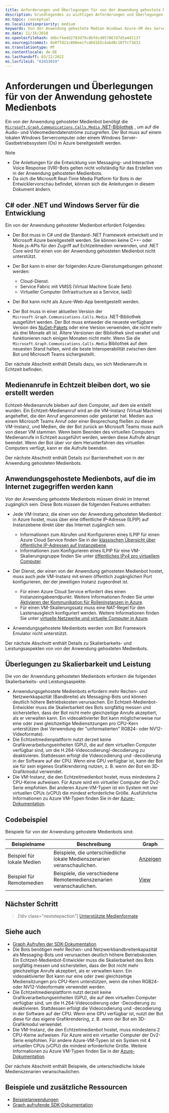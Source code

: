 ```yaml
---
title: Anforderungen und Überlegungen für von der Anwendung gehostete Medienbots
description: Grundlegendes zu wichtigen Anforderungen und Überlegungen sowie Überlegungen zur Skalierbarkeit und Leistung im Zusammenhang mit dem Erstellen von in der Anwendung gehosteten Medienbots für Microsoft Teams mithilfe von Codebeispielen und Beispielen.
ms.topic: conceptual
ms.localizationpriority: medium
keywords: Von der Anwendung gehostete Medien Windows Azure-VM des Servers
ms.date: 11/16/2018
ms.openlocfilehash: ddbcf4edd2783d79c8bfdcd057067d7d5a4d1137
ms.sourcegitcommit: 8a0ffd21c800eecfcd6d1b5c4abd8c107fcf3d33
ms.translationtype: MT
ms.contentlocale: de-DE
ms.lasthandoff: 03/12/2022
ms.locfileid: "63453019"
---
```

# <a name="requirements-and-considerations-for-application-hosted-media-bots"></a>Anforderungen und Überlegungen für von der Anwendung gehostete Medienbots

Ein von der Anwendung gehosteter Medienbot benötigt die [`Microsoft.Graph.Communications.Calls.Media` .NET-Bibliothek](https://www.nuget.org/packages/Microsoft.Graph.Communications.Calls.Media/) , um auf die Audio- und Videomediendatenströme zuzugreifen. Der Bot muss auf einem lokalen Windows Servercomputer oder einem Windows Server-Gastbetriebssystem (Os) in Azure bereitgestellt werden.

> [!NOTE]
>
> * Die Anleitungen für die Entwicklung von Messaging- und Interactive Voice Response (IVR)-Bots gelten nicht vollständig für das Erstellen von in der Anwendung gehosteten Medienbots.
> * Da sich die Microsoft Real-Time Media Platform für Bots in der Entwicklervorschau befindet, können sich die Anleitungen in diesem Dokument ändern.

## <a name="c-or-net-and-windows-server-for-development"></a>C# oder .NET und Windows Server für die Entwicklung

Ein von der Anwendung gehosteter Medienbot erfordert Folgendes:

* Der Bot muss in C# und die Standard-.NET Framework entwickelt und in Microsoft Azure bereitgestellt werden. Sie können keine C++- oder Node.js-APIs für den Zugriff auf Echtzeitmedien verwenden, und .NET Core wird für einen von der Anwendung gehosteten Medienbot nicht unterstützt.

* Der Bot kann in einer der folgenden Azure-Dienstumgebungen gehostet werden:
  * Cloud-Dienst.
  * Service Fabric mit VMSS (Virtual Machine Scale Sets)
  * Virtueller Computer (Infrastructure as a Service, IaaS)  
  
* Der Bot kann nicht als Azure-Web-App bereitgestellt werden.

* Der Bot muss in einer aktuellen Version der `Microsoft.Graph.Communications.Calls.Media` .NET-Bibliothek ausgeführt werden. Der Bot muss entweder die neueste verfügbare Version des [NuGet-Pakets](https://www.nuget.org/packages/Microsoft.Graph.Communications.Calls.Media/) oder eine Version verwenden, die nicht mehr als drei Monate alt ist. Ältere Versionen der Bibliothek sind veraltet und funktionieren nach einigen Monaten nicht mehr. Wenn Sie die `Microsoft.Graph.Communications.Calls.Media` Bibliothek auf dem neuesten Stand halten, wird die beste Interoperabilität zwischen dem Bot und Microsoft Teams sichergestellt.

Der nächste Abschnitt enthält Details dazu, wo sich Medienanrufe in Echtzeit befinden.

## <a name="real-time-media-calls-stay-where-they-are-created"></a>Medienanrufe in Echtzeit bleiben dort, wo sie erstellt werden

Echtzeit-Medienanrufe bleiben auf dem Computer, auf dem sie erstellt wurden. Ein Echtzeit-Medienanruf wird an die VM-Instanz (Virtual Machine) angeheftet, die den Anruf angenommen oder gestartet hat. Medien aus einem Microsoft Teams Anruf oder einer Besprechung fließen zu dieser VM-Instanz, und Medien, die der Bot zurück an Microsoft Teams muss auch von dieser VM stammen. Wenn beim Beenden des virtuellen Computers Medienanrufe in Echtzeit ausgeführt werden, werden diese Aufrufe abrupt beendet. Wenn der Bot über vor dem Herunterfahren des virtuellen Computers verfügt, kann er die Aufrufe beenden.

Der nächste Abschnitt enthält Details zur Barrierefreiheit von in der Anwendung gehosteten Medienbots.

## <a name="application-hosted-media-bots-accessible-on-the-internet"></a>Anwendungsgehostete Medienbots, auf die im Internet zugegriffen werden kann

Von der Anwendung gehostete Medienbots müssen direkt im Internet zugänglich sein. Diese Bots müssen die folgenden Features enthalten:

* Jede VM-Instanz, die einen von der Anwendung gehosteten Medienbot in Azure hostet, muss über eine öffentliche IP-Adresse (ILPIP) auf Instanzebene direkt über das Internet zugänglich sein.
  * Informationen zum Abrufen und Konfigurieren eines ILPIP für einen Azure Cloud Service finden Sie in der [klassischen Übersicht über öffentliche IP-Adressen auf Instanzebene](/azure/virtual-network/virtual-networks-instance-level-public-ip).
  * Informationen zum Konfigurieren eines ILPIP für eine VM-Skalierungsgruppe finden Sie unter [öffentliches IPv4 pro virtuellem Computer](/azure/virtual-machine-scale-sets/virtual-machine-scale-sets-networking#public-ipv4-per-virtual-machine).
* Der Dienst, der einen von der Anwendung gehosteten Medienbot hostet, muss auch jede VM-Instanz mit einem öffentlich zugänglichen Port konfigurieren, der der jeweiligen Instanz zugeordnet ist.
  * Für einen Azure Cloud Service erfordert dies einen Instanzeingabeendpunkt. Weitere Informationen finden Sie unter [Aktivieren der Kommunikation für Rolleninstanzen in Azure](/azure/cloud-services/cloud-services-enable-communication-role-instances).
  * Für einen VM-Skalierungssatz muss eine NAT-Regel für den Lastenausgleich konfiguriert werden. Weitere Informationen finden Sie unter [virtuelle Netzwerke und virtuelle Computer in Azure](/azure/virtual-machines/windows/network-overview).

* Anwendungsgehostete Medienbots werden vom Bot Framework Emulator nicht unterstützt.

Der nächste Abschnitt enthält Details zu Skalierbarkeits- und Leistungsaspekten von von der Anwendung gehosteten Medienbots.

## <a name="scalability-and-performance-considerations"></a>Überlegungen zu Skalierbarkeit und Leistung

Die von der Anwendung gehosteten Medienbots erfordern die folgenden Skalierbarkeits- und Leistungsaspekte:

* Anwendungsgehostete Medienbots erfordern mehr Rechen- und Netzwerkkapazität (Bandbreite) als Messaging-Bots und können deutlich höhere Betriebskosten verursachen. Ein Echtzeit-Medienbot-Entwickler muss die Skalierbarkeit des Bots sorgfältig messen und sicherstellen, dass der Bot nicht mehr gleichzeitige Anrufe akzeptiert, als er verwalten kann. Ein videoaktivierter Bot kann möglicherweise nur eine oder zwei gleichzeitige Mediensitzungen pro CPU-Kern unterstützen (bei Verwendung der "unformatierten" RGB24- oder NV12-Videoformate).
* Die Echtzeitmedienplattform nutzt derzeit keine Grafikverarbeitungseinheiten (GPU), die auf dem virtuellen Computer verfügbar sind, um die H.264-Videocodierung/-decodierung zu deaktivieren. Stattdessen erfolgt die Videocodierung und -decodierung in der Software auf der CPU. Wenn eine GPU verfügbar ist, kann der Bot sie für sein eigenes Grafikrendering nutzen, z. B. wenn der Bot ein 3D-Grafikmodul verwendet.
* Die VM-Instanz, die den Echtzeitmedienbot hostet, muss mindestens 2 CPU-Kerne aufweisen. Für Azure wird ein virtueller Computer der Dv2-Serie empfohlen. Bei anderen Azure-VM-Typen ist ein System mit vier virtuellen CPUs (vCPU) die mindest erforderliche Größe. Ausführliche Informationen zu Azure VM-Typen finden Sie in der [Azure-Dokumentation](/azure/virtual-machines/windows/sizes-general).

## <a name="code-sample"></a>Codebeispiel

Beispiele für von der Anwendung gehostete Medienbots sind:

| **Beispielname** | **Beschreibung** | **Graph** |
|------------|-------------|-----------|
| Beispiel für lokale Medien | Beispiele, die unterschiedliche lokale Medienszenarien veranschaulichen. | [Anzeigen](https://github.com/microsoftgraph/microsoft-graph-comms-samples/tree/master/Samples/V1.0Samples/LocalMediaSamples) |
| Beispiel für Remotemedien | Beispiele, die verschiedene Remotemedienszenarien veranschaulichen. | [View](https://github.com/microsoftgraph/microsoft-graph-comms-samples/tree/master/Samples/V1.0Samples/RemoteMediaSamples) |

## <a name="next-step"></a>Nächster Schritt

> [!div class="nextstepaction"]
> [Unterstützte Medienformate](~/resources/media-formats.md)

## <a name="see-also"></a>Siehe auch

* [Graph Aufrufen der SDK-Dokumentation](https://microsoftgraph.github.io/microsoft-graph-comms-samples/docs/)
* Die Bots benötigen mehr Rechen- und Netzwerkbandbreitenkapazität als Messaging-Bots und verursachen deutlich höhere Betriebskosten. Ein Echtzeit-Medienbot-Entwickler muss die Skalierbarkeit des Bots sorgfältig messen und sicherstellen, dass der Bot nicht mehr gleichzeitige Anrufe akzeptiert, als er verwalten kann. Ein videoaktivierter Bot kann nur eine oder zwei gleichzeitige Mediensitzungen pro CPU-Kern unterstützen, wenn die rohen RGB24- oder NV12-Videoformate verwendet werden.
* Die Echtzeitmedienplattform nutzt derzeit keine Grafikverarbeitungseinheiten (GPU), die auf dem virtuellen Computer verfügbar sind, um die H.264-Videocodierung oder -Decodierung zu deaktivieren. Stattdessen erfolgt die Videocodierung und -decodierung in der Software auf der CPU. Wenn eine GPU verfügbar ist, nutzt der Bot diese für das eigene Grafikrendering, z. B. wenn der Bot ein 3D-Grafikmodul verwendet.
* Die VM-Instanz, die den Echtzeitmedienbot hostet, muss mindestens 2 CPU-Kerne aufweisen. Für Azure wird ein virtueller Computer der Dv2-Serie empfohlen. Für andere Azure-VM-Typen ist ein System mit 4 virtuellen CPUs (vCPU) die mindest erforderliche Größe. Weitere Informationen zu Azure VM-Typen finden Sie in der [Azure-Dokumentation](/azure/virtual-machines/windows/sizes-general).

Der nächste Abschnitt enthält Beispiele, die unterschiedliche lokale Medienszenarien veranschaulichen.

## <a name="samples-and-additional-resources"></a>Beispiele und zusätzliche Ressourcen

* [Beispielanwendungen](https://github.com/microsoftgraph/microsoft-graph-comms-samples/tree/master/Samples/V1.0Samples/LocalMediaSamples)
* [Graph aufrufende SDK-Dokumentation](https://microsoftgraph.github.io/microsoft-graph-comms-samples/docs/)
